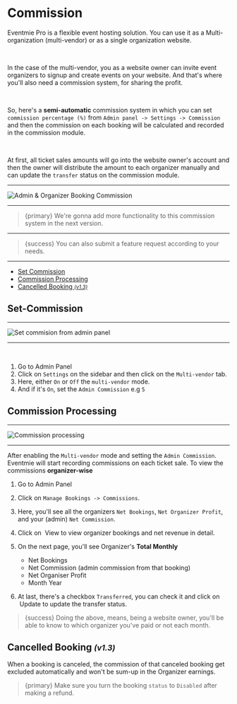 # Commission

Eventmie Pro is a flexible event hosting solution. You can use it as a Multi-organization (multi-vendor) or as a single organization website. 

<br>

In the case of the multi-vendor, you as a website owner can invite event organizers to signup and create events on your website. And that's where you'll also need a commission system, for sharing the profit.

<br>

So, here's a **semi-automatic** commission system in which you can set `commission percentage (%)` from `Admin panel -> Settings -> Commission` and then the commission on each booking will be calculated and recorded in the commission module.

<br>

At first, all ticket sales amounts will go into the website owner's account and then the owner will distribute the amount to each organizer manually and can update the `transfer` status on the commission module.

---

![Admin & Organizer Booking Commission](/images/11-commission.jpg "Admin & Organizer Booking Commission")

---

> {primary} We're gonna add more functionality to this commission system in the next version.

---

> {success} You can also submit a feature request according to your needs.

---

- [Set Commission](#Set-Commission)
- [Commission Processing](#Commission-Processing)
- [Cancelled Booking <small>*(v1.3)*</small>](#Cancelled-Booking)


<a name="Set-Commission"></a>
## Set-Commission

---

![Set commision from admin panel](/images/13-commission-setting.jpg "Set commision from admin panel")

---

<br>

1. Go to Admin Panel
2. Click on `Settings` on the sidebar and then click on the `Multi-vendor` tab.
3. Here, either `On` or `Off` the `multi-vendor` mode.
4. And if it's `On`, set the `Admin Commission` e.g `5`
  

<a name="Commission-Processing"></a>
## Commission Processing

---

![Commission processing](/images/12-commission-processing.jpg "Commission processing")

---

After enabling the `Multi-vendor` mode and setting the `Admin Commission`. Eventmie will start recording commissions on each ticket sale. To view the commissions **organizer-wise**

1. Go to Admin Panel

2. Click on `Manage Bookings -> Commissions`.

3. Here, you'll see all the organizers `Net Bookings`, `Net Organizer Profit`, and your (admin) `Net Commission`.

4. Click on &nbsp;<larecipe-button type="warning" size="sm" rounded>View</larecipe-button> to view organizer bookings and net revenue in detail.

5. On the next page, you'll see Organizer's **Total Monthly** 
    * Net Bookings
    * Net Commission (admin commission from that booking)
    * Net Organiser Profit  
    * Month Year

6. At last, there's a checkbox `Transferred`, you can check it and click on &nbsp;<larecipe-button type="info" size="sm" rounded>Update</larecipe-button> to update the transfer status.


>{success} Doing the above, means, being a website owner, you'll be able to know to which organizer you've paid or not each month.


<a name="Cancelled-Booking"></a>
## Cancelled Booking <small>*(v1.3)*</small>

When a booking is canceled, the commission of that canceled booking get excluded automatically and won't be sum-up in the Organizer earnings.


>{primary} Make sure you turn the booking `status` to `Disabled` after making a refund.